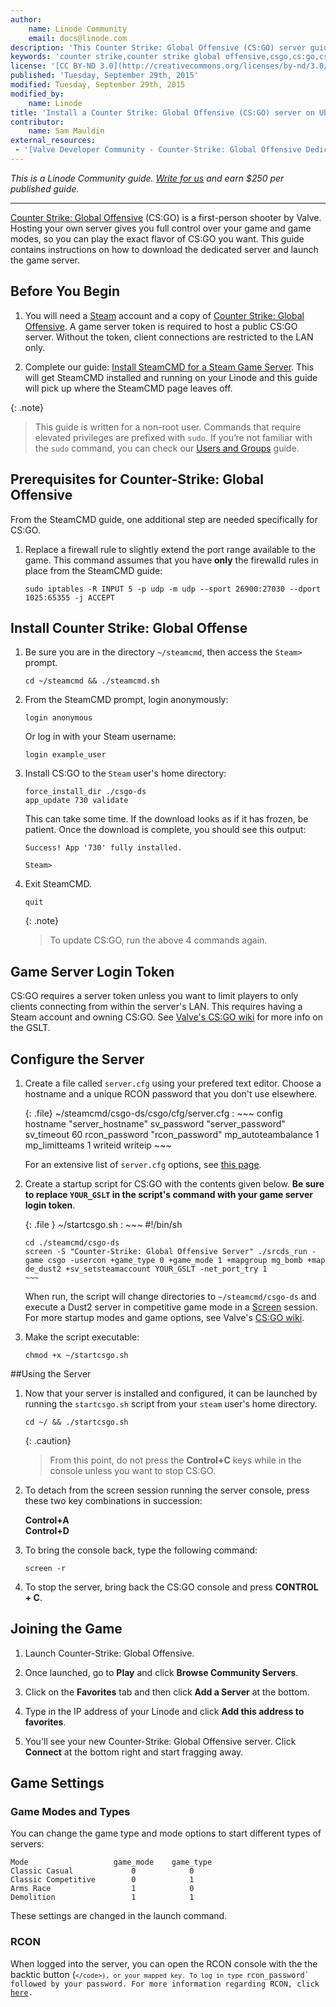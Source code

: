 ```yaml
---
author:
    name: Linode Community
    email: docs@linode.com
description: 'This Counter Strike: Global Offensive (CS:GO) server guide contains instructions on how to install SteamCMD, download the dedicated server, and launch the game server.'
keywords: 'counter strike,counter strike global offensive,csgo,cs:go,csgo server,csgo server hosting, steam servers,game servers,games,ubuntu,ubuntu 14.04,steam,cs,cs:go'
license: '[CC BY-ND 3.0](http://creativecommons.org/licenses/by-nd/3.0/us/)'
published: 'Tuesday, September 29th, 2015'
modified: Tuesday, September 29th, 2015
modified_by:
    name: Linode
title: 'Install a Counter Strike: Global Offensive (CS:GO) server on Ubuntu 14.04'
contributor:
    name: Sam Mauldin
external_resources:
 - '[Valve Developer Community - Counter-Strike: Global Offensive Dedicated Servers](https://developer.valvesoftware.com/wiki/Counter-Strike:_Global_Offensive_Dedicated_Servers)'
---
```


*This is a Linode Community guide. [Write for us](/docs/contribute) and earn $250 per published guide.*

<hr>

[Counter Strike: Global Offensive](http://store.steampowered.com/app/730) (CS:GO) is a first-person shooter by Valve. Hosting your own server gives you full control over your game and game modes, so you can play the exact flavor of CS:GO you want. This guide contains instructions on how to download the dedicated server and launch the game server.

## Before You Begin

1.  You will need a [Steam](http://store.steampowered.com) account and a copy of [Counter Strike: Global Offensive](http://store.steampowered.com/app/730/). A game server token is required to host a public CS:GO server. Without the token, client connections are restricted to the LAN only.

2.  Complete our guide: [Install SteamCMD for a Steam Game Server](/docs/applications/game-servers/install-steamcmd-for-a-steam-game-server.md). This will get SteamCMD installed and running on your Linode and this guide will pick up where the SteamCMD page leaves off.

{: .note}
>
>This guide is written for a non-root user. Commands that require elevated privileges are prefixed with `sudo`. If you’re not familiar with the `sudo` command, you can check our [Users and Groups](/docs/tools-reference/linux-users-and-groups) guide.

## Prerequisites for Counter-Strike: Global Offensive

From the SteamCMD guide, one additional step are needed specifically for CS:GO.

1.  Replace a firewall rule to slightly extend the port range available to the game. This command assumes that you have **only** the firewalld rules in place from the SteamCMD guide:

        sudo iptables -R INPUT 5 -p udp -m udp --sport 26900:27030 --dport 1025:65355 -j ACCEPT

## Install Counter Strike: Global Offense

1.  Be sure you are in the directory `~/steamcmd`, then access the `Steam>` prompt.

        cd ~/steamcmd && ./steamcmd.sh

2.  From the SteamCMD prompt, login anonymously:

        login anonymous

    Or log in with your Steam username:

        login example_user

3.  Install CS:GO to the `Steam` user's home directory:

        force_install_dir ./csgo-ds
        app_update 730 validate

    This can take some time. If the download looks as if it has frozen, be patient. Once the download is complete, you should see this output:

        Success! App '730' fully installed.

        Steam>

4.  Exit SteamCMD.

        quit

    {: .note}
    >
    >To update CS:GO, run the above 4 commands again.

## Game Server Login Token

CS:GO requires a server token unless you want to limit players to only clients connecting from within the server's LAN. This requires having a Steam account and owning CS:GO. See [Valve's CS:GO wiki](https://developer.valvesoftware.com/wiki/Counter-Strike:_Global_Offensive_Dedicated_Servers#Registering_Game_Server_Login_Token) for more info on the GSLT.

## Configure the Server

1.  Create a file called `server.cfg` using your prefered text editor. Choose a hostname and a unique RCON password that you don't use elsewhere.

    {: .file}
    ~/steamcmd/csgo-ds/csgo/cfg/server.cfg
    :   ~~~ config
        hostname "server_hostname"
        sv_password "server_password"
        sv_timeout 60
        rcon_password "rcon_password"
        mp_autoteambalance 1
        mp_limitteams 1
        writeid
        writeip
        ~~~

    For an extensive list of `server.cfg` options, see [this page](http://csgodev.com/csgodev-server-cfg-for-csgo/).

2.  Create a startup script for CS:GO with the contents given below. **Be sure to replace `YOUR_GSLT` in the script's command with your game server login token**.

    {: .file }
    ~/startcsgo.sh
    :   ~~~
        #!/bin/sh

        cd ./steamcmd/csgo-ds
        screen -S "Counter-Strike: Global Offensive Server" ./srcds_run -game csgo -usercon +game_type 0 +game_mode 1 +mapgroup mg_bomb +map de_dust2 +sv_setsteamaccount YOUR_GSLT -net_port_try 1
        ~~~

    When run, the script will change directories to `~/steamcmd/csgo-ds` and execute a Dust2 server in competitive game mode in a [Screen](/docs/networking/ssh/using-gnu-screen-to-manage-persistent-terminal-sessions) session. For more startup modes and game options, see Valve's [CS:GO wiki](https://developer.valvesoftware.com/wiki/Counter-Strike:_Global_Offensive_Dedicated_Servers#Starting_the_Server).

3.  Make the script executable:

        chmod +x ~/startcsgo.sh

##Using the Server

1.  Now that your server is installed and configured, it can be launched by running the `startcsgo.sh` script from your `steam` user's home directory.

        cd ~/ && ./startcsgo.sh

    {: .caution}
    >From this point, do not press the **Control+C** keys while in the console unless you want to stop CS:GO.

2.  To detach from the screen session running the server console, press these two key combinations in succession:

    **Control+A**<br>
    **Control+D**

3.  To bring the console back, type the following command:

        screen -r

4.  To stop the server, bring back the CS:GO console and press **CONTROL + C**.

## Joining the Game

1.  Launch Counter-Strike: Global Offensive.

2.  Once launched, go to **Play** and click **Browse Community Servers**.

3.  Click on the **Favorites** tab and then click **Add a Server** at the bottom.

4.  Type in the IP address of your Linode and click **Add this address to favorites**.

5.  You'll see your new Counter-Strike: Global Offensive server. Click **Connect** at the bottom right and start fragging away.


## Game Settings

### Game Modes and Types

You can change the game type and mode options to start different types of servers:

    Mode                   game_mode    game_type
    Classic Casual             0            0
    Classic Competitive        0            1
    Arms Race                  1            0
    Demolition                 1            1

These settings are changed in the launch command.

### RCON

When logged into the server, you can open the RCON console with the the backtic button (<code>`</code>), or your mapped key. To log in type `rcon_password` followed by your password. For more information regarding RCON, click [here](/docs/applications/game-servers/team-fortress2-on-debian-and-ubuntu#rcon).

